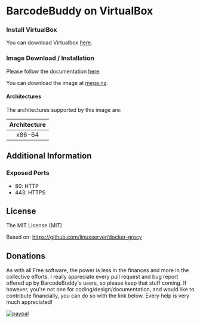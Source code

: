 # BarcodeBuddy on VirtualBox

### Install VirtualBox

You can download Virtualbox [here](https://www.virtualbox.org/).

### Image Download / Installation

Please follow the documentation [here](https://barcodebuddy-documentation.readthedocs.io/en/latest/setup.html#virtualbox).

You can download the image at [mega.nz](https://mega.nz/#!0dg1HbyD!gWHDReNfyJ7SE0JwPt8EylpsZEenQVHRBFEhWSLjcbI).

#### Architectures

The architectures supported by this image are:

| Architecture |
| :----: |
| x86-64 |


## Additional Information

### Exposed Ports

 - 80:    HTTP
 - 443:   HTTPS

## License
The MIT License (MIT)

Based on: https://github.com/linuxserver/docker-grocy

## Donations

As with all Free software, the power is less in the finances and more in the collective efforts. I really appreciate every pull request and bug report offered up by BarcodeBuddy's users, so please keep that stuff coming. If however, you're not one for coding/design/documentation, and would like to contribute financially, you can do so with the link below. Every help is very much appreciated!

[![paypal](https://img.shields.io/badge/Donate-PayPal-green.svg)](https://www.paypal.com/cgi-bin/webscr?cmd=_donations&business=donate@bulling.mobi&lc=US&item_name=BarcodeBuddy&no_note=0&cn=&currency_code=EUR&bn=PP-DonationsBF:btn_donateCC_LG.gif:NonHosted)
